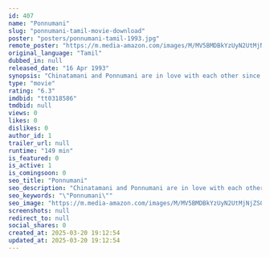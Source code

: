 ```yaml
---
id: 407
name: "Ponnumani"
slug: "ponnumani-tamil-movie-download"
poster: "posters/ponnumani-tamil-1993.jpg"
remote_poster: "https://m.media-amazon.com/images/M/MV5BMDBkYzUyN2UtMjNjZS00MDVkLWIzNGItYjJkYTgyNzViYTNmXkEyXkFqcGc@._V1_SX300.jpg"
original_language: "Tamil"
dubbed_in: null
released_date: "16 Apr 1993"
synopsis: "Chinatamani and Ponnumani are in love with each other since childhood but their dreams of a happy life together are shattered when Chinatamani is raped while studying abroad and returns mentally disturbed."
type: "movie"
rating: "6.3"
imdbid: "tt0318586"
tmdbid: null
views: 0
likes: 0
dislikes: 0
author_id: 1
trailer_url: null
runtime: "149 min"
is_featured: 0
is_active: 1
is_comingsoon: 0
seo_title: "Ponnumani"
seo_description: "Chinatamani and Ponnumani are in love with each other since childhood but their dreams of a happy life together are shattered when Chinatamani is raped while studying abroad and returns mentally disturbed."
seo_keywords: "\"Ponnumani\""
seo_image: "https://m.media-amazon.com/images/M/MV5BMDBkYzUyN2UtMjNjZS00MDVkLWIzNGItYjJkYTgyNzViYTNmXkEyXkFqcGc@._V1_SX300.jpg"
screenshots: null
redirect_to: null
social_shares: 0
created_at: 2025-03-20 19:12:54
updated_at: 2025-03-20 19:12:54
---
```


